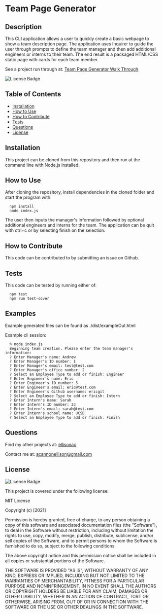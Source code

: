 # Team Page Generator

## Description

This CLI application allows a user to quickly create a basic webpage to show a team description page. The application uses Inquirer to guide the user through prompts to define the team manager and then add additional engineers or interns to their team. The end result is a packaged HTML/CSS static page with cards for each team member.

See a project run through at: [Team Page Generator Walk Through](https://watch.screencastify.com/v/LZwaNpYDZeN0tYC2Y4zE)

![License Badge](https://img.shields.io/badge/License-MIT-informational?logoColor=white&color=1CA2F1)

## Table of Contents

- [Installation](#installation)
- [How to Use](#how-to-use)
- [How to Contribute](#how-to-contribute)
- [Tests](#testing)
- [Questions](#questions)
- [License](#license)

## Installation

This project can be cloned from this repository and then run at the command line with Node.js installed.

## How to Use

After cloning the repository, install dependencies in the cloned folder and start the program with:


```command
  npm install
  node index.js
```

The user then inputs the manager's information followed by optional additional engineers and interns for the team. The application can be quit with ctrl+c or by selecting finish on the selection.

## How to Contribute

This code can be contributed to by submitting an issue on Github.

## Tests

This code can be tested by running either of:

```command
  npm test
  npm run test-cover
```

## Examples

Example generated files can be found as ./dist/exampleOut.html

Example cli session:
```command
  % node index.js 
  Beginning team creation. Please enter the team manager's information:
  ? Enter Manager's name: Andrew
  ? Enter Manager's ID number: 1
  ? Enter Manager's email: test@test.com
  ? Enter Manager's office number: 2
  ? Select an Employee Type to add or finish: Engineer
  ? Enter Engineer's name: Eric
  ? Enter Engineer's ID number: 5
  ? Enter Engineer's email: eric@test.com
  ? Enter Engineer's Github username: ericgit
  ? Select an Employee Type to add or finish: Intern
  ? Enter Intern's name: Sarah
  ? Enter Intern's ID number: 33
  ? Enter Intern's email: sarah@test.com
  ? Enter Intern's school name: UCSD
  ? Select an Employee Type to add or finish: Finish
```

## Questions

Find my other projects at: [ellisonac](https://github.com/ellisonac)

Contact me at: acannonellison@gmail.com

## License 
![License Badge](https://img.shields.io/badge/License-MIT-informational?logoColor=white&color=1CA2F1)

This project is covered under the following license:

MIT License

Copyright (c) [2021]

Permission is hereby granted, free of charge, to any person obtaining a copy
of this software and associated documentation files (the "Software"), to deal
in the Software without restriction, including without limitation the rights
to use, copy, modify, merge, publish, distribute, sublicense, and/or sell
copies of the Software, and to permit persons to whom the Software is
furnished to do so, subject to the following conditions:

The above copyright notice and this permission notice shall be included in all
copies or substantial portions of the Software.

THE SOFTWARE IS PROVIDED "AS IS", WITHOUT WARRANTY OF ANY KIND, EXPRESS OR
IMPLIED, INCLUDING BUT NOT LIMITED TO THE WARRANTIES OF MERCHANTABILITY,
FITNESS FOR A PARTICULAR PURPOSE AND NONINFRINGEMENT. IN NO EVENT SHALL THE
AUTHORS OR COPYRIGHT HOLDERS BE LIABLE FOR ANY CLAIM, DAMAGES OR OTHER
LIABILITY, WHETHER IN AN ACTION OF CONTRACT, TORT OR OTHERWISE, ARISING FROM,
OUT OF OR IN CONNECTION WITH THE SOFTWARE OR THE USE OR OTHER DEALINGS IN THE
SOFTWARE.

